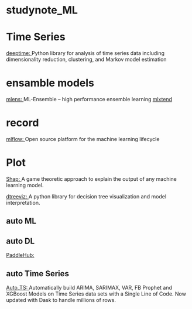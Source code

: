 # studynote_ML []()

# Time Series
[deeptime: ](https://github.com/deeptime-ml/deeptime) Python library for analysis of time series data including dimensionality reduction, clustering, and Markov model estimation

# ensamble models
[mlens: ](https://github.com/flennerhag/mlens) ML-Ensemble – high performance ensemble learning
[mlxtend]()


# record
[mlflow: ](https://github.com/mlflow/mlflow) Open source platform for the machine learning lifecycle

# Plot
[Shap: ](https://github.com/slundberg/shap) A game theoretic approach to explain the output of any machine learning model.

[dtreeviz: ](https://github.com/parrt/dtreeviz) A python library for decision tree visualization and model interpretation.

## auto ML


## auto DL
[PaddleHub: ](https://github.com/PaddlePaddle/PaddleHub)

## auto Time Series
[Auto_TS: ](https://github.com/AutoViML/Auto_TS) Automatically build ARIMA, SARIMAX, VAR, FB Prophet and XGBoost Models on Time Series data sets with a Single Line of Code. Now updated with Dask to handle millions of rows.
